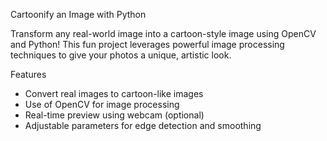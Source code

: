Cartoonify an Image with Python 

Transform any real-world image into a cartoon-style image using OpenCV and Python! This fun project leverages powerful image processing techniques to give your photos a unique, artistic look.

Features
- Convert real images to cartoon-like images
- Use of OpenCV for image processing
- Real-time preview using webcam (optional)
- Adjustable parameters for edge detection and smoothing

